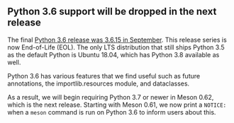 ## Python 3.6 support will be dropped in the next release

The final [Python 3.6 release was 3.6.15 in September](https://www.python.org/dev/peps/pep-0494/#lifespan).
This release series is now End-of-Life (EOL). The only LTS distribution that
still ships Python 3.5 as the default Python is Ubuntu 18.04, which has Python
3.8 available as well.

Python 3.6 has various features that we find useful such as future annotations,
the importlib.resources module, and dataclasses.

As a result, we will begin requiring Python 3.7 or newer in Meson 0.62, which
is the next release. Starting with Meson 0.61, we now print a `NOTICE:` when
a `meson` command is run on Python 3.6 to inform users about this.
